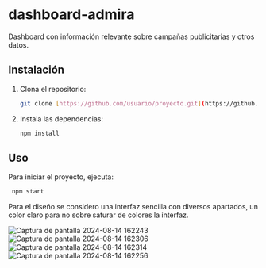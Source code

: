 # dashboard-admira

Dashboard con información relevante sobre campañas publicitarias y otros datos.

## Instalación

1. Clona el repositorio:
   ```bash
   git clone [https://github.com/usuario/proyecto.git](https://github.com/krauts1/dashboard-admira.git)
   ```
2. Instala las dependencias:
   ```bash
   npm install
   ```
## Uso

Para iniciar el proyecto, ejecuta:
  ```bash
   npm start
   ```
Para el diseño se considero una interfaz sencilla con diversos apartados, un color claro para no sobre saturar de colores la interfaz.


![Captura de pantalla 2024-08-14 162243](https://github.com/user-attachments/assets/077dc6c4-89ea-421f-8f29-9cf2603d443b)
![Captura de pantalla 2024-08-14 162306](https://github.com/user-attachments/assets/4a1faef5-d7ef-43db-a2d0-a896ae421315)
![Captura de pantalla 2024-08-14 162314](https://github.com/user-attachments/assets/c9b0d6de-9bd4-49ca-b43b-c0db03a88c74)
![Captura de pantalla 2024-08-14 162256](https://github.com/user-attachments/assets/82b32639-7ced-4b4c-b5ab-8e1cee58c8c3)
